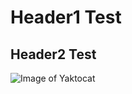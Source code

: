 # Header1 Test

## Header2 Test

![Image of Yaktocat](https://octodex.github.com/images/yaktocat.png)
